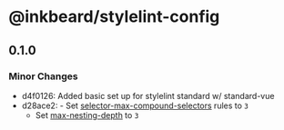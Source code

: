 # @inkbeard/stylelint-config

## 0.1.0

### Minor Changes

- d4f0126: Added basic set up for stylelint standard w/ standard-vue
- d28ace2: - Set [selector-max-compound-selectors](https://stylelint.io/user-guide/rules/selector-max-compound-selectors) rules to `3`
  - Set [max-nesting-depth](https://stylelint.io/user-guide/rules/max-nesting-depth) to `3`
